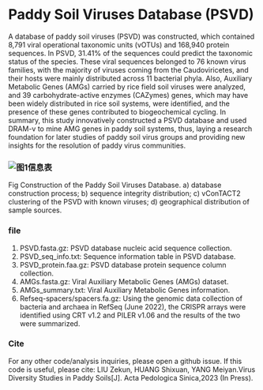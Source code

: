 # Paddy Soil Viruses Database (PSVD)
A database of paddy soil viruses (PSVD) was constructed, which contained 8,791 viral operational taxonomic units (vOTUs) and 168,940 protein sequences. In PSVD, 31.41% of the sequences could predict the taxonomic status of the species. These viral sequences belonged to 76 known virus families, with the majority of viruses coming from the Caudoviricetes, and their hosts were mainly distributed across 11 bacterial phyla. Also, Auxiliary Metabolic Genes (AMGs) carried by rice field soil viruses were analyzed, and 39 carbohydrate-active enzymes (CAZymes) genes, which may have been widely distributed in rice soil systems, were identified, and the presence of these genes contributed to biogeochemical cycling. In summary, this study innovatively constructed a PSVD database and used DRAM-v to mine AMG genes in paddy soil systems, thus, laying a research foundation for later studies of paddy soil virus groups and providing new insights for the resolution of paddy virus communities.

### ![图1信息表](https://github.com/lzk98/PSVD/assets/90882020/a9379988-080b-4ada-a158-46b396f7ff59)
Fig Construction of the Paddy Soil Viruses Database. a) database construction process; b) sequence integrity distribution; c) vConTACT2 clustering of the PSVD with known viruses; d) geographical distribution of sample sources.

### file
1. PSVD.fasta.gz: PSVD database nucleic acid sequence collection.
2. PSVD_seq_info.txt: Sequence information table in PSVD database.
3. PSVD_protein.faa.gz: PSVD database protein sequence column collection.
4. AMGs.fasta.gz: Viral Auxiliary Metabolic Genes (AMGs) dataset.
5. AMGs_summary.txt: Viral Auxiliary Metabolic Genes information.
6. Refseq-spacers/spacers.fa.gz: Using the genomic data collection of bacteria and archaea in RefSeq (June 2022), the CRISPR arrays were identified using CRT v1.2 and PILER v1.06 and the results of the two were summarized.

### Cite
For any other code/analysis inquiries, please open a github issue.
If this code is useful, please cite:
LIU Zekun, HUANG Shixuan, YANG Meiyan.Virus Diversity Studies in Paddy Soils[J]. Acta Pedologica Sinica,2023 (In Press).
